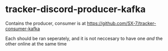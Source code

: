 # tracker-discord-producer-kafka
Contains the producer, consumer is at https://github.com/SX-7/tracker-consumer-kafka

Each should be ran seperately, and it is not neccesary to have one *and* the other online at the same time
